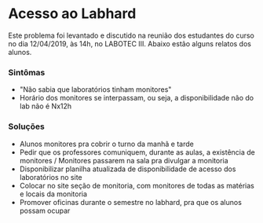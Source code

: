 # Acesso ao Labhard

Este problema foi levantado e discutido na reunião dos estudantes do curso no dia 12/04/2019, às 14h, no LABOTEC III. Abaixo estão alguns relatos dos alunos.

### Sintômas
- "Não sabia que laboratórios tinham monitores"
- Horário dos monitores se interpassam, ou seja, a disponibilidade não do lab não é Nx12h

### Soluções
- Alunos monitores pra cobrir o turno da manhã e tarde
- Pedir que os professores comuniquem, durante as aulas, a existência de monitores / Monitores passarem na sala pra divulgar a monitoria
- Disponibilizar planilha atualizada de disponibilidade de acesso dos laboratórios no site
- Colocar no site seção de monitoria, com monitores de todas as matérias e locais da monitoria
- Promover oficinas durante o semestre no labhard, pra que os alunos possam ocupar


